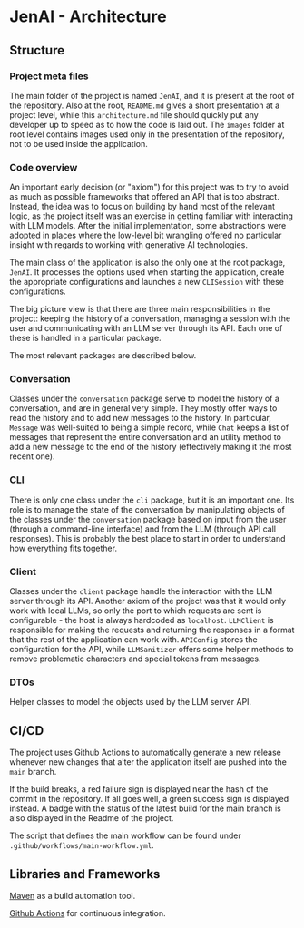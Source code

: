 # JenAI - Architecture

## Structure

### Project meta files

The main folder of the project is named `JenAI`, and it is present at the root of the repository. Also at the root, `README.md` gives a short presentation at a project level, while this `architecture.md` file should quickly put any developer up to speed as to how the code is laid out. The `images` folder at root level contains images used only in the presentation of the repository, not to be used inside the application.

### Code overview

An important early decision (or "axiom") for this project was to try to avoid as much as possible frameworks that offered an API that is too abstract. Instead, the idea was to focus on building by hand most of the relevant logic, as the project itself was an exercise in getting familiar with interacting with LLM models. After the initial implementation, some abstractions were adopted in places where the low-level bit wrangling offered no particular insight with regards to working with generative AI technologies.

The main class of the application is also the only one at the root package, `JenAI`. It processes the options used when starting the application, create the appropriate configurations and launches a new `CLISession` with these configurations.

The big picture view is that there are three main responsibilities in the project: keeping the history of a conversation, managing a session with the user and communicating with an LLM server through its API. Each one of these is handled in a particular package.

The most relevant packages are described below.

### Conversation

Classes under the `conversation` package serve to model the history of a conversation, and are in general very simple. They mostly offer ways to read the history and to add new messages to the history. In particular, `Message` was well-suited to being a simple record, while `Chat` keeps a list of messages that represent the entire conversation and an utility method to add a new message to the end of the history (effectively making it the most recent one).

### CLI

There is only one class under the `cli` package, but it is an important one. Its role is to manage the state of the conversation by manipulating objects of the classes under the `conversation` package based on input from the user (through a command-line interface) and from the LLM (through API call responses). This is probably the best place to start in order to understand how everything fits together.

### Client

Classes under the `client` package handle the interaction with the LLM server through its API. Another axiom of the project was that it would only work with local LLMs, so only the port to which requests are sent is configurable - the host is always hardcoded as `localhost`. `LLMClient` is responsible for making the requests and returning the responses in a format that the rest of the application can work with. `APIConfig` stores the configuration for the API, while `LLMSanitizer` offers some helper methods to remove problematic characters and special tokens from messages.

### DTOs

Helper classes to model the objects used by the LLM server API.


## CI/CD

The project uses Github Actions to automatically generate a new release whenever new changes that alter the application itself are pushed into the `main` branch.

If the build breaks, a red failure sign is displayed near the hash of the commit in the repository. If all goes well, a green success sign is displayed instead. A badge with the status of the latest build for the main branch is also displayed in the Readme of the project.

The script that defines the main workflow can be found under `.github/workflows/main-workflow.yml`.


## Libraries and Frameworks

[Maven](https://maven.apache.org/guides/getting-started/maven-in-five-minutes.html) as a build automation tool.

[Github Actions](https://docs.github.com/en/actions/learn-github-actions) for continuous integration.


